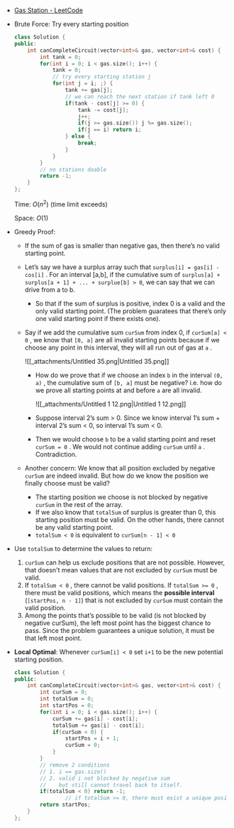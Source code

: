 - [Gas Station - LeetCode](https://leetcode.com/problems/gas-station/description/)
- Brute Force: Try every starting position
    
    ```C++
    class Solution {
    public:
        int canCompleteCircuit(vector<int>& gas, vector<int>& cost) {
            int tank = 0;
            for(int i = 0; i < gas.size(); i++) {
                tank = 0;
                // try every starting station j
                for(int j = i; ;) {
                    tank += gas[j];
                    // we can reach the next station if tank left 0
                    if(tank - cost[j] >= 0) {
                        tank -= cost[j];
                        j++;
                        if(j >= gas.size()) j %= gas.size();
                        if(j == i) return i;
                    } else {
                        break;
                    }
                }
            }
            // no stations doable
            return -1;
        }
    };
    ```
    
    Time: $O(n^2)$﻿ (time limit exceeds)
    
    Space: $O(1)$﻿
    

- Greedy Proof:
    - If the sum of gas is smaller than negative gas, then there’s no valid starting point.
    - Let’s say we have a surplus array such that `surplus[i] = gas[i] - cos[i]` . For an interval [a,b], if the cumulative sum of `surplus[a] + surplus[a + 1] + ... + surplue[b] > 0`, we can say that we can drive from a to b.
        - So that if the sum of surplus is positive, index 0 is a valid and the only valid starting point. (The problem guaratees that there’s only one valid starting point if there exists one).
    - Say if we add the cumulative sum `curSum` from index 0, if `curSum[a] < 0` , we know that `[0, a]` are all invalid starting points because if we choose any point in this interval, they will all run out of gas at `a` .
        
        ![[_attachments/Untitled 35.png|Untitled 35.png]]
        
        - How do we prove that if we choose an index `b` in the interval `(0, a)` , the cumulative sum of `[b, a]` must be negative? i.e. how do we prove all starting points at and before `a` are all invalid.
            
            ![[_attachments/Untitled 1 12.png|Untitled 1 12.png]]
            
        - Suppose interval 2’s sum > 0. Since we know interval 1’s sum + interval 2’s sum < 0, so interval 1’s sum < 0.
        - Then we would choose `b` to be a valid starting point and reset `curSum = 0` . We would not continue adding `curSum` until `a` . Contradiction.
    - Another concern: We know that all position excluded by negative `curSum` are indeed invalid. But how do we know the position we finally choose must be valid?
        - The starting position we choose is not blocked by negative `curSum` in the rest of the array.
        - If we also know that `totalSum` of surplus is greater than 0, this starting position must be valid. On the other hands, there cannot be any valid starting point.
        - `totalSum < 0` is equivalent to `curSum[n - 1] < 0`

- Use `totalSum` to determine the values to return:
	1. `curSum` can help us exclude positions that are not possible. However, that doesn't mean values that are not excluded by `curSum` must be valid. 
	2. If `totalSum < 0` , there cannot be valid positions. If `totalSum >= 0` , there must be valid positions, which means the **possible interval** (`[startPos, n - 1]`) that is not excluded by `curSum` must contain the valid position. 
	3. Among the points that’s possible to be valid (is not blocked by negative curSum), the left most point has the biggest chance to pass. Since the problem guarantees a unique solution, it must be that left most point.

- **Local Optimal**: Whenever `curSum[i] < 0` set `i+1` to be the new potential starting position. 
    
    ```C++
    class Solution {
    public:
        int canCompleteCircuit(vector<int>& gas, vector<int>& cost) {
            int curSum = 0;
            int totalSum = 0;
            int startPos = 0;
            for(int i = 0; i < gas.size(); i++) {
                curSum += gas[i] - cost[i];
                totalSum += gas[i] - cost[i];
                if(curSum < 0) {
                    startPos = i + 1;
                    curSum = 0;
                }
            }
            // remove 2 conditions
            // 1. i == gas.size()
            // 2. valid i not blocked by negative sum
            //    but still cannot travel back to itself.
            if(totalSum < 0) return -1;
    				// if totalSum >= 0, there must exist a unique position. 
            return startPos;
        }
    };
    ```
